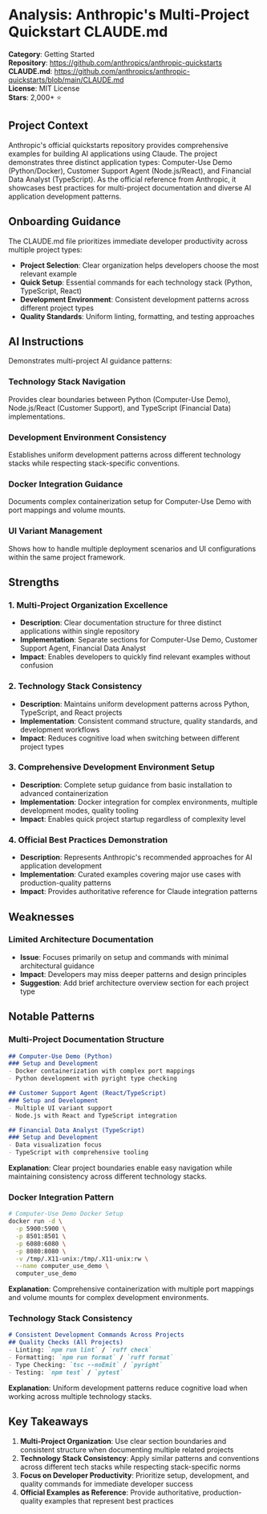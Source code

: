 # Analysis: Anthropic's Multi-Project Quickstart CLAUDE.md

**Category**: Getting Started  
**Repository**: https://github.com/anthropics/anthropic-quickstarts  
**CLAUDE.md**: https://github.com/anthropics/anthropic-quickstarts/blob/main/CLAUDE.md  
**License**: MIT License  
**Stars**: 2,000+ ⭐  

## Project Context

Anthropic's official quickstarts repository provides comprehensive examples for building AI applications using Claude. The project demonstrates three distinct application types: Computer-Use Demo (Python/Docker), Customer Support Agent (Node.js/React), and Financial Data Analyst (TypeScript). As the official reference from Anthropic, it showcases best practices for multi-project documentation and diverse AI application development patterns.

## Onboarding Guidance

The CLAUDE.md file prioritizes immediate developer productivity across multiple project types:
- **Project Selection**: Clear organization helps developers choose the most relevant example
- **Quick Setup**: Essential commands for each technology stack (Python, TypeScript, React)
- **Development Environment**: Consistent development patterns across different project types
- **Quality Standards**: Uniform linting, formatting, and testing approaches

## AI Instructions

Demonstrates multi-project AI guidance patterns:

### **Technology Stack Navigation**
Provides clear boundaries between Python (Computer-Use Demo), Node.js/React (Customer Support), and TypeScript (Financial Data) implementations.

### **Development Environment Consistency**
Establishes uniform development patterns across different technology stacks while respecting stack-specific conventions.

### **Docker Integration Guidance**
Documents complex containerization setup for Computer-Use Demo with port mappings and volume mounts.

### **UI Variant Management**
Shows how to handle multiple deployment scenarios and UI configurations within the same project framework.

## Strengths

### 1. **Multi-Project Organization Excellence**
- **Description**: Clear documentation structure for three distinct applications within single repository
- **Implementation**: Separate sections for Computer-Use Demo, Customer Support Agent, Financial Data Analyst
- **Impact**: Enables developers to quickly find relevant examples without confusion

### 2. **Technology Stack Consistency**
- **Description**: Maintains uniform development patterns across Python, TypeScript, and React projects
- **Implementation**: Consistent command structure, quality standards, and development workflows
- **Impact**: Reduces cognitive load when switching between different project types

### 3. **Comprehensive Development Environment Setup**
- **Description**: Complete setup guidance from basic installation to advanced containerization
- **Implementation**: Docker integration for complex environments, multiple development modes, quality tooling
- **Impact**: Enables quick project startup regardless of complexity level

### 4. **Official Best Practices Demonstration**
- **Description**: Represents Anthropic's recommended approaches for AI application development
- **Implementation**: Curated examples covering major use cases with production-quality patterns
- **Impact**: Provides authoritative reference for Claude integration patterns

## Weaknesses

### Limited Architecture Documentation
- **Issue**: Focuses primarily on setup and commands with minimal architectural guidance
- **Impact**: Developers may miss deeper patterns and design principles
- **Suggestion**: Add brief architecture overview section for each project type

## Notable Patterns

### Multi-Project Documentation Structure
```markdown
## Computer-Use Demo (Python)
### Setup and Development
- Docker containerization with complex port mappings
- Python development with pyright type checking

## Customer Support Agent (React/TypeScript)  
### Setup and Development
- Multiple UI variant support
- Node.js with React and TypeScript integration

## Financial Data Analyst (TypeScript)
### Setup and Development
- Data visualization focus
- TypeScript with comprehensive tooling
```
**Explanation**: Clear project boundaries enable easy navigation while maintaining consistency across different technology stacks.

### Docker Integration Pattern
```bash
# Computer-Use Demo Docker Setup
docker run -d \
  -p 5900:5900 \
  -p 8501:8501 \
  -p 6080:6080 \
  -p 8080:8080 \
  -v /tmp/.X11-unix:/tmp/.X11-unix:rw \
  --name computer_use_demo \
  computer_use_demo
```
**Explanation**: Comprehensive containerization with multiple port mappings and volume mounts for complex development environments.

### Technology Stack Consistency
```markdown
# Consistent Development Commands Across Projects
## Quality Checks (All Projects)
- Linting: `npm run lint` / `ruff check`
- Formatting: `npm run format` / `ruff format`  
- Type Checking: `tsc --noEmit` / `pyright`
- Testing: `npm test` / `pytest`
```
**Explanation**: Uniform development patterns reduce cognitive load when working across multiple technology stacks.

## Key Takeaways

1. **Multi-Project Organization**: Use clear section boundaries and consistent structure when documenting multiple related projects
2. **Technology Stack Consistency**: Apply similar patterns and conventions across different tech stacks while respecting stack-specific norms
3. **Focus on Developer Productivity**: Prioritize setup, development, and quality commands for immediate developer success
4. **Official Examples as Reference**: Provide authoritative, production-quality examples that represent best practices